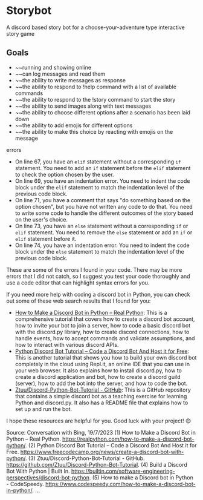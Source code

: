 # Storybot
A discord based story bot for a choose-your-adventure type interactive story game

## Goals
- ~~running and showing online
- ~~can log messages and read them
- ~~the ability to write messages as response
- ~~the ability to respond to !help command with a list of available commands
- ~~the ability to respond to the !story command to start the story
- ~~the ability to send images along with text messages
- ~~the ability to choose different options after a scenario has been laid down
- ~~the ability to add emojis for different options
- ~~the ability to make this choice by reacting with emojis on the message

errors

- On line 67, you have an `elif` statement without a corresponding `if` statement. You need to add an `if` statement before the `elif` statement to check the option chosen by the user.
- On line 69, you have an indentation error. You need to indent the code block under the `elif` statement to match the indentation level of the previous code block.
- On line 71, you have a comment that says \"do something based on the option chosen\", but you have not written any code to do that. You need to write some code to handle the different outcomes of the story based on the user's choice.
- On line 73, you have an `else` statement without a corresponding `if` or `elif` statement. You need to remove the `else` statement or add an `if` or `elif` statement before it.
- On line 74, you have an indentation error. You need to indent the code block under the `else` statement to match the indentation level of the previous code block.

These are some of the errors I found in your code. There may be more errors that I did not catch, so I suggest you test your code thoroughly and use a code editor that can highlight syntax errors for you.

If you need more help with coding a discord bot in Python, you can check out some of these web search results that I found for you:

- [How to Make a Discord Bot in Python – Real Python](^2^): This is a comprehensive tutorial that covers how to create a discord bot account, how to invite your bot to join a server, how to code a basic discord bot with the discord.py library, how to create discord connections, how to handle events, how to accept commands and validate assumptions, and how to interact with various discord APIs.
- [Python Discord Bot Tutorial – Code a Discord Bot And Host it for Free](^3^): This is another tutorial that shows you how to build your own discord bot completely in the cloud using Repl.it, an online IDE that you can use in your web browser. It also explains how to install discord.py, how to create a discord application and bot, how to create a discord guild (server), how to add the bot into the server, and how to code the bot.
- [Ztuu/Discord-Python-Bot-Tutorial - GitHub](^4^): This is a GitHub repository that contains a simple discord bot as a teaching exercise for learning Python and discord.py. It also has a README file that explains how to set up and run the bot.

I hope these resources are helpful for you. Good luck with your project! 😊

Source: Conversation with Bing, 19/7/2023
(1) How to Make a Discord Bot in Python – Real Python. https://realpython.com/how-to-make-a-discord-bot-python/.
(2) Python Discord Bot Tutorial – Code a Discord Bot And Host it for Free. https://www.freecodecamp.org/news/create-a-discord-bot-with-python/.
(3) Ztuu/Discord-Python-Bot-Tutorial - GitHub. https://github.com/Ztuu/Discord-Python-Bot-Tutorial.
(4) Build a Discord Bot With Python | Built In. https://builtin.com/software-engineering-perspectives/discord-bot-python.
(5) How to make a Discord bot in Python - CodeSpeedy. https://www.codespeedy.com/how-to-make-a-discord-bot-in-python/.
...